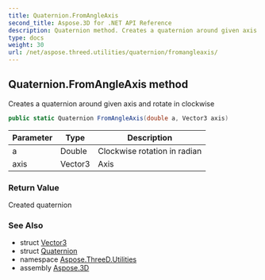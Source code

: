 ```yaml
---
title: Quaternion.FromAngleAxis
second_title: Aspose.3D for .NET API Reference
description: Quaternion method. Creates a quaternion around given axis and rotate in clockwise
type: docs
weight: 30
url: /net/aspose.threed.utilities/quaternion/fromangleaxis/
---
```

## Quaternion.FromAngleAxis method

Creates a quaternion around given axis and rotate in clockwise

```csharp
public static Quaternion FromAngleAxis(double a, Vector3 axis)
```

| Parameter | Type | Description |
| --- | --- | --- |
| a | Double | Clockwise rotation in radian |
| axis | Vector3 | Axis |

### Return Value

Created quaternion

### See Also

* struct [Vector3](../../vector3/)
* struct [Quaternion](../)
* namespace [Aspose.ThreeD.Utilities](../../quaternion/)
* assembly [Aspose.3D](../../../)


